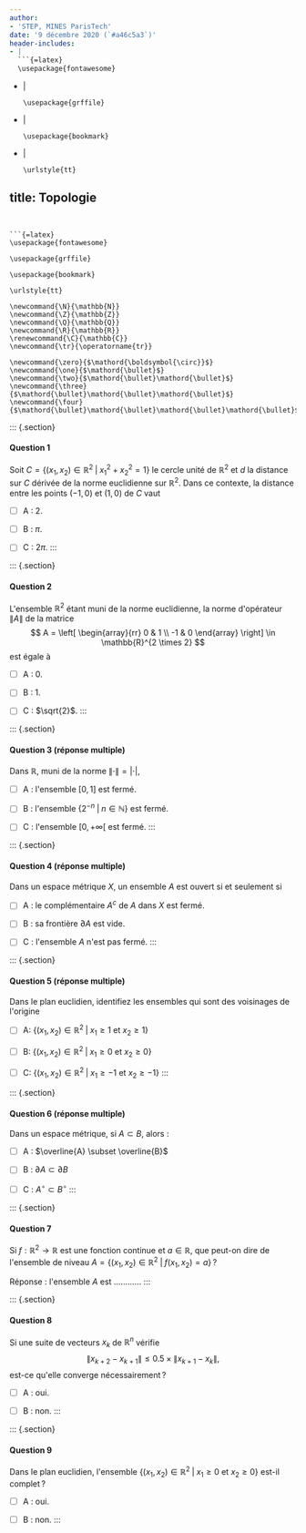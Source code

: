 ```yaml
---
author:
- 'STEP, MINES ParisTech'
date: '9 décembre 2020 (`#a46c5a3`)'
header-includes:
- |
  ```{=latex}
  \usepackage{fontawesome}
  ```
- |
  ```{=latex}
  \usepackage{grffile}
  ```
- |
  ```{=latex}
  \usepackage{bookmark}
  ```
- |
  ```{=latex}
  \urlstyle{tt}
  ```
title: Topologie
---
```


```{=latex}
\usepackage{fontawesome}
```

```{=latex}
\usepackage{grffile}
```

```{=latex}
\usepackage{bookmark}
```

```{=latex}
\urlstyle{tt}
```

```{=tex}
\newcommand{\N}{\mathbb{N}}
\newcommand{\Z}{\mathbb{Z}}
\newcommand{\Q}{\mathbb{Q}}
\newcommand{\R}{\mathbb{R}}
\renewcommand{\C}{\mathbb{C}}
\newcommand{\tr}{\operatorname{tr}}
```
```{=tex}
\newcommand{\zero}{$\mathord{\boldsymbol{\circ}}$}
\newcommand{\one}{$\mathord{\bullet}$}
\newcommand{\two}{$\mathord{\bullet}\mathord{\bullet}$}
\newcommand{\three}{$\mathord{\bullet}\mathord{\bullet}\mathord{\bullet}$}
\newcommand{\four}{$\mathord{\bullet}\mathord{\bullet}\mathord{\bullet}\mathord{\bullet}$}
```
::: {.section}
#### Question 1

Soit $C = \{(x_1, x_2) \in \mathbb{R}^2 \; | \; x_1^2+x_2^2 = 1\}$ le
cercle unité de $\mathbb{R}^2$ et $d$ la distance sur $C$ dérivée de la
norme euclidienne sur $\mathbb{R}^2$. Dans ce contexte, la distance
entre les points $(-1,0)$ et $(1,0)$ de $C$ vaut

-   [ ] A : $2$.

-   [ ] B : $\pi$.

-   [ ] C : $2 \pi$.
:::

::: {.section}
#### Question 2

L'ensemble $\mathbb{R}^2$ étant muni de la norme euclidienne, la norme
d'opérateur $\|A\|$ de la matrice $$
A = \left[
  \begin{array}{rr}
  0 & 1 \\
  -1 & 0
  \end{array} 
\right] \in \mathbb{R}^{2 \times 2}
$$ est égale à

-   [ ] A : $0$.

-   [ ] B : $1$.

-   [ ] C : $\sqrt{2}$.
:::

::: {.section}
#### Question 3 (réponse multiple)

Dans $\mathbb{R}$, muni de la norme $\|\cdot\| = |\cdot|$,

-   [ ] A : l'ensemble $[0,1]$ est fermé.

-   [ ] B : l'ensemble $\{2^{-n} \; | \; n \in \mathbb{N}\}$ est fermé.

-   [ ] C : l'ensemble $\left[0, +\infty\right[$ est fermé.
:::

::: {.section}
#### Question 4 (réponse multiple)

Dans un espace métrique $X$, un ensemble $A$ est ouvert si et seulement
si

-   [ ] A : le complémentaire $A^c$ de $A$ dans $X$ est fermé.

-   [ ] B : sa frontière $\partial A$ est vide.

-   [ ] C : l'ensemble $A$ n'est pas fermé.
:::

::: {.section}
#### Question 5 (réponse multiple)

Dans le plan euclidien, identifiez les ensembles qui sont des voisinages
de l'origine

-   [ ] A:
    $\{(x_1,x_2) \in \mathbb{R}^2 \; | \; x_1 \geq 1 \mbox{ et } x_2 \geq 1\}$

-   [ ] B:
    $\{(x_1,x_2) \in \mathbb{R}^2 \; | \; x_1 \geq 0 \mbox{ et } x_2 \geq 0\}$

-   [ ] C:
    $\{(x_1,x_2) \in \mathbb{R}^2 \; | \; x_1 \geq -1 \mbox{ et } x_2 \geq -1\}$
:::

::: {.section}
#### Question 6 (réponse multiple)

Dans un espace métrique, si $A \subset B$, alors :

-   [ ] A : $\overline{A} \subset \overline{B}$

-   [ ] B : $\partial A \subset \partial B$

-   [ ] C : $A^{\circ} \subset B^{\circ}$
:::

::: {.section}
#### Question 7

Si $f: \mathbb{R}^2 \to \mathbb{R}$ est une fonction continue et
$a \in \mathbb{R}$, que peut-on dire de l'ensemble de niveau
$A = \{(x_1, x_2) \in \mathbb{R}^2 \; | \; f(x_1, x_2) = a\}$ ?

Réponse : l'ensemble $A$ est ............
:::

::: {.section}
#### Question 8

Si une suite de vecteurs $x_k$ de $\mathbb{R}^n$ vérifie $$
{\|x_{k+2} - x_{k+1}\|} \leq 0.5 \times {\|x_{k+1} - x_k\|},
$$ est-ce qu'elle converge nécessairement ?

-   [ ] A : oui.

-   [ ] B : non.
:::

::: {.section}
#### Question 9

Dans le plan euclidien, l'ensemble
$\{(x_1, x_2) \in \mathbb{R}^2 \; | \; x_1 \geq 0 \mbox{ et } x_2 \geq 0\}$
est-il complet ?

-   [ ] A : oui.

-   [ ] B : non.
:::
